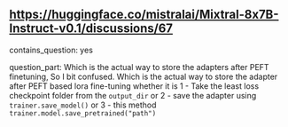 ## https://huggingface.co/mistralai/Mixtral-8x7B-Instruct-v0.1/discussions/67

contains_question: yes

question_part: Which is the actual way to store the adapters after PEFT finetuning, So I bit confused. Which is the actual way to store the adapter after PEFT based lora fine-tuning whether it is 1 - Take the least loss checkpoint folder from the ```output_dir``` or 2 - save the adapter using ``` trainer.save_model() ``` or 3 - this method ``` trainer.model.save_pretrained("path") ```